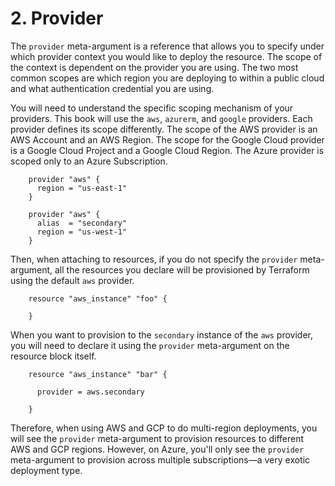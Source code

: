 # 2. Provider

The `provider` meta-argument is a reference that allows you to specify under which provider context you would like to deploy the resource. The scope of the context is dependent on the provider you are using. The two most common scopes are which region you are deploying to within a public cloud and what authentication credential you are using.

You will need to understand the specific scoping mechanism of your providers. This book will use the `aws`, `azurerm`, and `google` providers. Each provider defines its scope differently. The scope of the AWS provider is an AWS Account and an AWS Region. The scope for the Google Cloud provider is a Google Cloud Project and a Google Cloud Region. The Azure provider is scoped only to an Azure Subscription.

```
	provider "aws" {
	  region = "us-east-1"
	}
	
	provider "aws" {
	  alias  = "secondary"
	  region = "us-west-1"
	}
```

Then, when attaching to resources, if you do not specify the `provider` meta-argument, all the resources you declare will be provisioned by Terraform using the default `aws` provider. 

```
	resource "aws_instance" "foo" {
	
	}
```

When you want to provision to the `secondary` instance of the `aws` provider, you will need to declare it using the `provider` meta-argument on the resource block itself.

```
	resource "aws_instance" "bar" {
	
	  provider = aws.secondary
	
	}
```

Therefore, when using AWS and GCP to do multi-region deployments, you will see the `provider` meta-argument to provision resources to different AWS and GCP regions. However, on Azure, you'll only see the `provider` meta-argument to provision across multiple subscriptions—a very exotic deployment type.